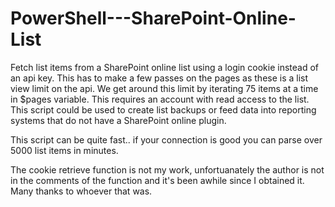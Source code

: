 # PowerShell---SharePoint-Online-List
Fetch list items from a SharePoint online list using a login cookie instead of an api key. 
This has to make a few passes on the pages as these is a list view limit on the api. 
We get around this limit by iterating 75 items at a time in $pages variable. This requires an account with read access to the list.
This script could be used to create list backups or feed data into reporting systems that do not have a SharePoint online plugin. 

This script can be quite fast.. if your connection is good you can parse over 5000 list items in minutes.

The cookie retrieve function is not my work, unfortuanately the author is not in the comments of the function and it's been awhile since I obtained it. Many thanks to whoever that was.
